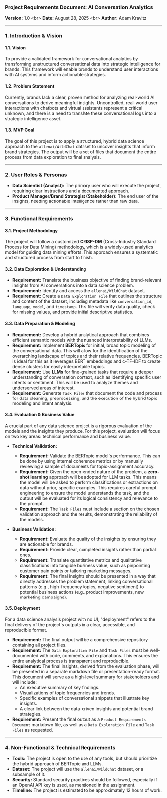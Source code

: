 ### Project Requirements Document: AI Conversation Analytics

**Version:** 1.0
\<br\> **Date:** August 28, 2025
\<br\> **Author:** Adam Kravitz

-----

### 1\. Introduction & Vision

#### 1.1. Vision

To provide a validated framework for conversational analytics by transforming unstructured conversational data into strategic intelligence for brands. This framework will enable brands to understand user interactions with AI systems and inform actionable strategies.

#### 1.2. Problem Statement

Currently, brands lack a clear, proven method for analyzing real-world AI conversations to derive meaningful insights. Uncontrolled, real-world user interactions with chatbots and virtual assistants represent a critical unknown, and there is a need to translate these conversational logs into a strategic intelligence asset.

#### 1.3. MVP Goal

The goal of this project is to apply a structured, hybrid data science approach to the `allenai/WildChat` dataset to uncover insights that inform brand strategies. The output will be a set of files that document the entire process from data exploration to final analysis.

-----

### 2\. User Roles & Personas

  * **Data Scientist (Analyst):** The primary user who will execute the project, requiring clear instructions and a documented approach.
  * **Product Manager/Brand Strategist (Stakeholder):** The end user of the insights, needing actionable intelligence rather than raw data.

-----

### 3\. Functional Requirements

#### 3.1. Project Methodology

The project will follow a customized **CRISP-DM** (Cross-Industry Standard Process for Data Mining) methodology, which is a widely-used analytics model for guiding data mining efforts. This approach ensures a systematic and structured process from start to finish.

#### 3.2. Data Exploration & Understanding

  * **Requirement:** Translate the business objective of finding brand-relevant insights from AI conversations into a data science problem.
  * **Requirement:** Identify and access the `allenai/WildChat` dataset.
  * **Requirement:** Create a `Data Exploration File` that outlines the structure and content of the dataset, including metadata like `conversation_id`, `language`, `model`, and `timestamp`. This file will verify data quality, check for missing values, and provide initial descriptive statistics.

#### 3.3. Data Preparation & Modeling

  * **Requirement:** Develop a hybrid analytical approach that combines efficient semantic models with the nuanced interpretability of LLMs.
  * **Requirement:** Implement **BERTopic** for initial, broad topic modeling of the conversational data. This will allow for the identification of the overarching landscape of topics and their relative frequencies. BERTopic is ideal for this as it leverages BERT embeddings and c-TF-IDF to create dense clusters for easily interpretable topics.
  * **Requirement:** Use **LLMs** for fine-grained tasks that require a deeper understanding of conversation context, such as identifying specific user intents or sentiment. This will be used to analyze themes and underserved areas of interest.
  * **Requirement:** Generate `Task Files` that document the code and process for data cleaning, preprocessing, and the execution of the hybrid topic modeling and intent analysis.

#### 3.4. Evaluation & Business Value

A crucial part of any data science project is a rigorous evaluation of the models and the insights they produce. For this project, evaluation will focus on two key areas: technical performance and business value.

  * **Technical Validation:**

      * **Requirement:** Validate the BERTopic model's performance. This can be done by using internal coherence metrics or by manually reviewing a sample of documents for topic-assignment accuracy.
      * **Requirement:** Given the open-ended nature of the problem, a **zero-shot learning** approach will be adopted for LLM tasks. This means the model will be asked to perform classifications or extractions on data without prior, specific examples. This requires careful prompt engineering to ensure the model understands the task, and the output will be evaluated for its logical consistency and relevance to the prompt.
      * **Requirement:** The `Task Files` must include a section on the chosen validation approach and the results, demonstrating the reliability of the models.

  * **Business Validation:**

      * **Requirement:** Evaluate the quality of the insights by ensuring they are actionable for brands.
      * **Requirement:** Provide clear, completed insights rather than partial ones.
      * **Requirement:** Translate quantitative metrics and qualitative classifications into tangible business value, such as pinpointing customer pain points or tailoring marketing messages.
      * **Requirement:** The final insights should be presented in a way that directly addresses the problem statement, linking conversational patterns (e.g., high-frequency topics, negative sentiment) to potential business actions (e.g., product improvements, new marketing campaigns).

#### 3.5. Deployment

For a data science analysis project with no UI, "deployment" refers to the final delivery of the project's outputs in a clear, accessible, and reproducible format.

  * **Requirement:** The final output will be a comprehensive repository containing all project files.
  * **Requirement:** The `Data Exploration File` and `Task Files` must be well-documented with code, comments, and explanations. This ensures the entire analytical process is transparent and reproducible.
  * **Requirement:** The final insights, derived from the evaluation phase, will be presented in a separate markdown file or presentation-ready format. This document will serve as a high-level summary for stakeholders and will include:
      * An executive summary of key findings.
      * Visualizations of topic frequencies and trends.
      * Specific examples of conversational snippets that illustrate key insights.
      * A clear link between the data-driven insights and potential brand strategies.
  * **Requirement:** Present the final output as a `Product Requirements Document` markdown file, as well as a `Data Exploration File` and `Task Files` as requested.

-----

### 4\. Non-Functional & Technical Requirements

  * **Tools:** The project is open to the use of any tools, but should prioritize the hybrid approach of BERTopic and LLMs.
  * **Dataset:** The project will use the `allenai/WildChat` dataset, or a subsample of it.
  * **Security:** Standard security practices should be followed, especially if an OpenAI API key is used, as mentioned in the assignment.
  * **Timeline:** The project is estimated to be approximately 12 hours of work.